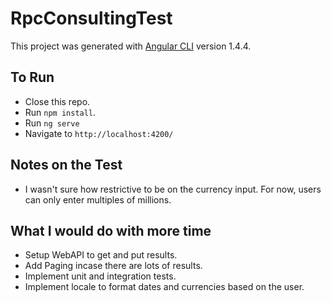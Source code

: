 # RpcConsultingTest

This project was generated with [Angular CLI](https://github.com/angular/angular-cli) version 1.4.4.

## To Run

 - Close this repo.
 - Run `npm install`.
 - Run `ng serve`
 - Navigate to `http://localhost:4200/`

## Notes on the Test

 - I wasn't sure how restrictive to be on the currency input. For now, users can only enter multiples of millions.

## What I would do with more time

 - Setup WebAPI to get and put results.
 - Add Paging incase there are lots of results.
 - Implement unit and integration tests.
 - Implement locale to format dates and currencies based on the user.